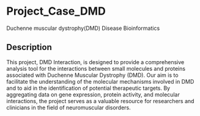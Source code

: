 # Project_Case_DMD
Duchenne muscular dystrophy(DMD) Disease Bioinformatics 

## Description

This project, DMD Interaction, is designed to provide a comprehensive analysis tool for the interactions between small molecules and proteins associated with Duchenne Muscular Dystrophy (DMD). Our aim is to facilitate the understanding of the molecular mechanisms involved in DMD and to aid in the identification of potential therapeutic targets. By aggregating data on gene expression, protein activity, and molecular interactions, the project serves as a valuable resource for researchers and clinicians in the field of neuromuscular disorders.
